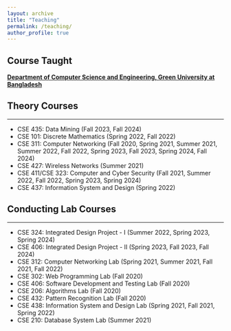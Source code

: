 ```yaml
---
layout: archive
title: "Teaching"
permalink: /teaching/
author_profile: true
---
```


## Course Taught

[**Department of Computer Science and Engineering, Green University at Bangladesh**](https://cse.green.edu.bd/)

## Theory Courses
-----------
* CSE 435: Data Mining (Fall 2023, Fall 2024)
* CSE 101: Discrete Mathematics (Spring 2022, Fall 2022)
* CSE 311: Computer Networking (Fall 2020, Spring 2021, Summer 2021, Summer 2022, Fall 2022, Spring 2023, Fall 2023, Spring 2024, Fall 2024)
* CSE 427: Wireless Networks (Summer 2021)
* CSE 411/CSE 323: Computer and Cyber Security (Fall 2021, Summer 2022, Fall 2022, Spring 2023, Spring 2024)
* CSE 437: Information System and Design (Spring 2022)


## Conducting Lab Courses
-----------
* CSE 324: Integrated Design Project - I (Summer 2022, Spring 2023, Spring 2024)
* CSE 406: Integrated Design Project - II (Spring 2023, Fall 2023, Fall 2024)
* CSE 312: Computer Networking Lab (Spring 2021, Summer 2021, Fall 2021, Fall 2022) 
* CSE 302: Web Programming Lab (Fall 2020)
* CSE 406: Software Development and Testing Lab (Fall 2020)
* CSE 206: Algorithms Lab (Fall 2020)
* CSE 432: Pattern Recognition Lab (Fall 2020)
* CSE 438: Information System and Design Lab (Spring 2021, Fall 2021, Spring 2022)
* CSE 210: Database System Lab (Summer 2021)

<br/>
